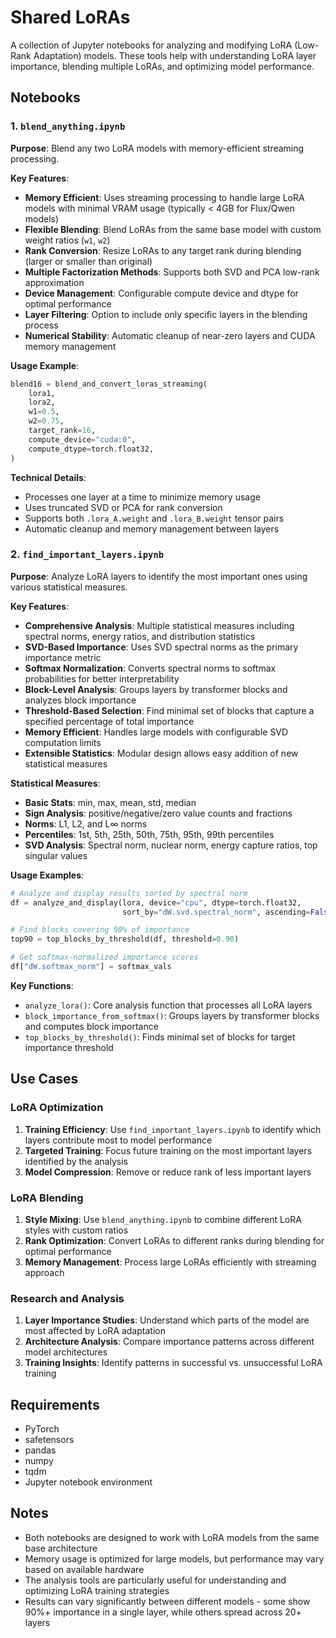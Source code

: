 # Shared LoRAs

A collection of Jupyter notebooks for analyzing and modifying LoRA (Low-Rank Adaptation) models. These tools help with understanding LoRA layer importance, blending multiple LoRAs, and optimizing model performance.

## Notebooks

### 1. `blend_anything.ipynb`

**Purpose**: Blend any two LoRA models with memory-efficient streaming processing.

**Key Features**:
- **Memory Efficient**: Uses streaming processing to handle large LoRA models with minimal VRAM usage (typically < 4GB for Flux/Qwen models)
- **Flexible Blending**: Blend LoRAs from the same base model with custom weight ratios (`w1`, `w2`)
- **Rank Conversion**: Resize LoRAs to any target rank during blending (larger or smaller than original)
- **Multiple Factorization Methods**: Supports both SVD and PCA low-rank approximation
- **Device Management**: Configurable compute device and dtype for optimal performance
- **Layer Filtering**: Option to include only specific layers in the blending process
- **Numerical Stability**: Automatic cleanup of near-zero layers and CUDA memory management

**Usage Example**:
```python
blend16 = blend_and_convert_loras_streaming(
    lora1,
    lora2,
    w1=0.5,
    w2=0.75,
    target_rank=16,
    compute_device="cuda:0",
    compute_dtype=torch.float32,
)
```

**Technical Details**:
- Processes one layer at a time to minimize memory usage
- Uses truncated SVD or PCA for rank conversion
- Supports both `.lora_A.weight` and `.lora_B.weight` tensor pairs
- Automatic cleanup and memory management between layers

### 2. `find_important_layers.ipynb`

**Purpose**: Analyze LoRA layers to identify the most important ones using various statistical measures.

**Key Features**:
- **Comprehensive Analysis**: Multiple statistical measures including spectral norms, energy ratios, and distribution statistics
- **SVD-Based Importance**: Uses SVD spectral norms as the primary importance metric
- **Softmax Normalization**: Converts spectral norms to softmax probabilities for better interpretability
- **Block-Level Analysis**: Groups layers by transformer blocks and analyzes block importance
- **Threshold-Based Selection**: Find minimal set of blocks that capture a specified percentage of total importance
- **Memory Efficient**: Handles large models with configurable SVD computation limits
- **Extensible Statistics**: Modular design allows easy addition of new statistical measures

**Statistical Measures**:
- **Basic Stats**: min, max, mean, std, median
- **Sign Analysis**: positive/negative/zero value counts and fractions
- **Norms**: L1, L2, and L∞ norms
- **Percentiles**: 1st, 5th, 25th, 50th, 75th, 95th, 99th percentiles
- **SVD Analysis**: Spectral norm, nuclear norm, energy capture ratios, top singular values

**Usage Examples**:
```python
# Analyze and display results sorted by spectral norm
df = analyze_and_display(lora, device="cpu", dtype=torch.float32,
                         sort_by="dW.svd.spectral_norm", ascending=False)

# Find blocks covering 90% of importance
top90 = top_blocks_by_threshold(df, threshold=0.90)

# Get softmax-normalized importance scores
df["dW.softmax_norm"] = softmax_vals
```

**Key Functions**:
- `analyze_lora()`: Core analysis function that processes all LoRA layers
- `block_importance_from_softmax()`: Groups layers by transformer blocks and computes block importance
- `top_blocks_by_threshold()`: Finds minimal set of blocks for target importance threshold

## Use Cases

### LoRA Optimization
1. **Training Efficiency**: Use `find_important_layers.ipynb` to identify which layers contribute most to model performance
2. **Targeted Training**: Focus future training on the most important layers identified by the analysis
3. **Model Compression**: Remove or reduce rank of less important layers

### LoRA Blending
1. **Style Mixing**: Use `blend_anything.ipynb` to combine different LoRA styles with custom ratios
2. **Rank Optimization**: Convert LoRAs to different ranks during blending for optimal performance
3. **Memory Management**: Process large LoRAs efficiently with streaming approach

### Research and Analysis
1. **Layer Importance Studies**: Understand which parts of the model are most affected by LoRA adaptation
2. **Architecture Analysis**: Compare importance patterns across different model architectures
3. **Training Insights**: Identify patterns in successful vs. unsuccessful LoRA training

## Requirements

- PyTorch
- safetensors
- pandas
- numpy
- tqdm
- Jupyter notebook environment

## Notes

- Both notebooks are designed to work with LoRA models from the same base architecture
- Memory usage is optimized for large models, but performance may vary based on available hardware
- The analysis tools are particularly useful for understanding and optimizing LoRA training strategies
- Results can vary significantly between different models - some show 90%+ importance in a single layer, while others spread across 20+ layers

